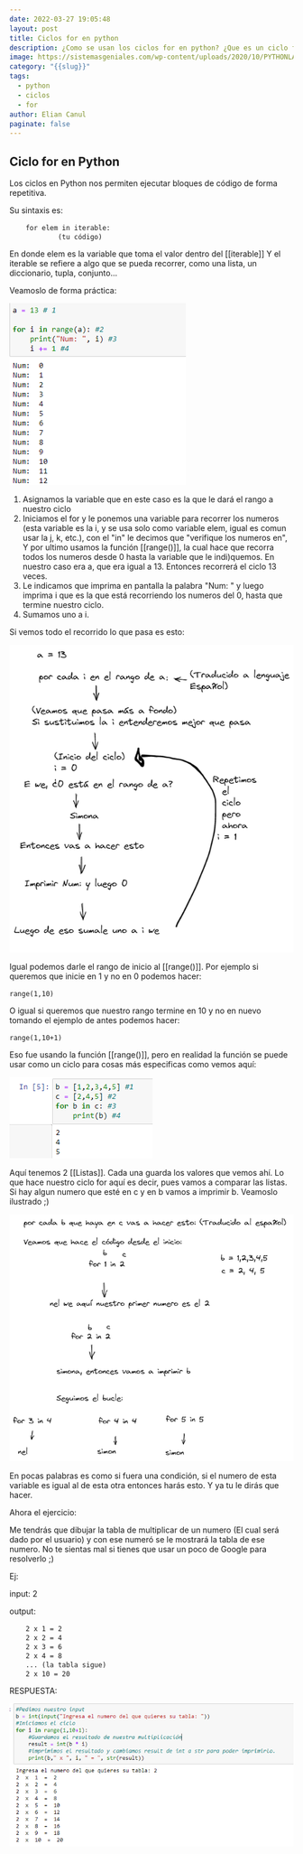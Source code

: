 ```yaml
---
date: 2022-03-27 19:05:48
layout: post
title: Ciclos for en python
description: ¿Como se usan los ciclos for en python? ¿Que es un ciclo for?
image: https://sistemasgeniales.com/wp-content/uploads/2020/10/PYTHONLANG3.jpg
category: "{{slug}}"
tags:
  - python
  - ciclos
  - for
author: Elian Canul
paginate: false
---
```

## Ciclo for en Python

Los ciclos en Python nos permiten ejecutar bloques de código de forma repetitiva.

Su sintaxis es:

```
	for elem in iterable:
			(tu código)
```

En donde elem es la variable que toma el valor dentro del \[[iterable]]
Y el iterable se refiere a algo que se pueda recorrer, como una lista, un diccionario, tupla, conjunto... 

Veamoslo de forma práctica: 

![](/assets/img/uploads/captura-de-pantalla-2022-03-27-192001.png)

1. Asignamos la variable que en este caso es la que le dará el rango a nuestro ciclo
2. Iniciamos el for y le ponemos una variable para recorrer los numeros (esta variable es la i, y se usa solo como variable elem, igual es comun usar la j, k, etc.), con el "in" le decimos que "verifique los numeros en", Y por ultimo usamos la función \[[range()]], la cual hace que recorra todos los numeros desde 0 hasta la variable que le indi)quemos. En nuestro caso era a, que era igual a 13. Entonces recorrerá el ciclo 13 veces.
3. Le indicamos que imprima en pantalla la palabra "Num: " y luego imprima i que es la que está recorriendo los numeros del 0, hasta que termine nuestro ciclo.
4. Sumamos uno a i.

Si vemos todo el recorrido lo que pasa es esto:

![](/assets/img/uploads/drawing-2022-03-27-17.44.00.excalidraw.png)

Igual podemos darle el rango de inicio al \[[range()]]. Por ejemplo si queremos que inicie en 1 y no en 0 podemos hacer:

```
range(1,10)

```

O igual si queremos que nuestro rango termine en 10 y no en nuevo tomando el ejemplo de antes podemos hacer: 

```
range(1,10+1)

```

Eso fue usando la función \[[range()]], pero en realidad la función se puede usar como un ciclo para cosas más especificas como vemos aquí:

![](/assets/img/uploads/pasted-image-20220327182137.png)

Aquí tenemos 2 \[[Listas]]. Cada una guarda los valores que vemos ahí. Lo que hace nuestro ciclo for aquí es decir, pues vamos a comparar las listas. Si hay algun numero que esté en c y en b vamos a imprimir b. Veamoslo ilustrado ;)

![](/assets/img/uploads/drawing-2022-03-27-18.24.29.excalidraw.png)

En pocas palabras es como si fuera una condición, si el numero de esta variable es igual al de esta otra entonces harás esto. Y ya tu le dirás que hacer.

Ahora el ejercicio: 

Me tendrás que dibujar la tabla de multiplicar de un numero (El cual será dado por el usuario) y con ese numeró se le mostrará la tabla de ese numero. No te sientas mal si tienes que usar un poco de Google para resolverlo ;)

Ej:

input: 2

output: 

```
	2 x 1 = 2
	2 x 2 = 4
	2 x 3 = 6 
	2 x 4 = 8
	... (la tabla sigue)
	2 x 10 = 20 
```

RESPUESTA:

![](/assets/img/uploads/pasted-image-20220327190506.png)